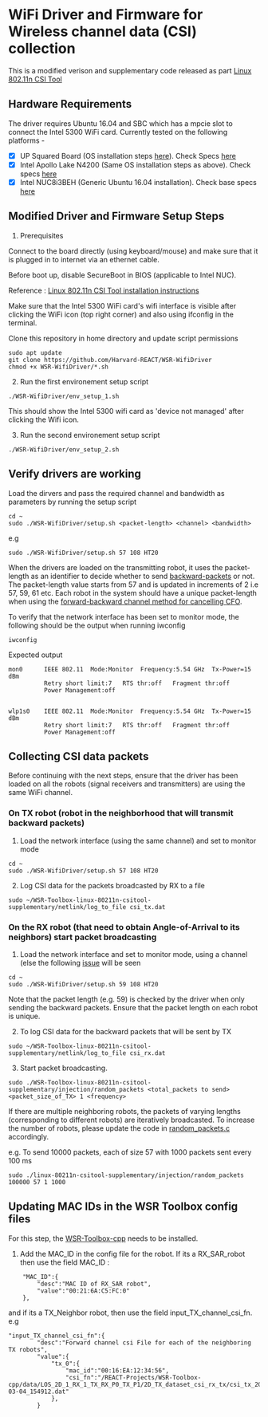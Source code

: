 # WiFi Driver and Firmware for Wireless channel data (CSI) collection

This is a modified verison and supplementary code released as part [Linux 802.11n CSI Tool](http://dhalperi.github.io/linux-80211n-csitool/) 

## Hardware Requirements
The driver requires Ubuntu 16.04 and SBC which has a mpcie slot to connect the Intel 5300 WiFi card. Currently tested on the following platforms -

- [x] UP Squared Board (OS installation steps [here](https://github.com/up-board/up-community/wiki/Ubuntu_16.04)). Check Specs [here](https://up-shop.org/up-squared-series.html)
- [x] Intel Apollo Lake N4200 (Same OS installation steps as above). Check specs [here](https://www.onlogic.com/epm163/)
- [x] Intel NUC8i3BEH (Generic Ubuntu 16.04 installation). Check base specs [here](https://www.intel.com/content/www/us/en/products/sku/126150/intel-nuc-kit-nuc8i3beh/specifications.html)

## Modified Driver and Firmware Setup Steps

1. Prerequisites

Connect to the board directly (using keyboard/mouse) and make sure that it is plugged in to internet via an ethernet cable. 

Before boot up, disable SecureBoot in BIOS (applicable to Intel NUC).

Reference : [Linux 802.11n CSI Tool installation instructions](http://dhalperi.github.io/linux-80211n-csitool/installation.html)

Make sure that the Intel 5300 WiFi card's wifi interface is visible after clicking the WiFi icon (top right corner) and also using ifconfig in the terminal.


Clone this repository in home directory and update script permissions
```
sudo apt update
git clone https://github.com/Harvard-REACT/WSR-WifiDriver
chmod +x WSR-WifiDriver/*.sh
```

2. Run the first environement setup script
```
./WSR-WifiDriver/env_setup_1.sh 
```
This should show the Intel 5300 wifi card as 'device not managed' after clicking the Wifi icon.


3. Run the second environement setup script
```
./WSR-WifiDriver/env_setup_2.sh
```


## Verify drivers are working

Load the dirvers and pass the required channel and bandwidth as parameters by running the setup script
```
cd ~
sudo ./WSR-WifiDriver/setup.sh <packet-length> <channel> <bandwidth>
```
e.g
```
sudo ./WSR-WifiDriver/setup.sh 57 108 HT20
```

When the drivers are loaded on the transmitting robot, it uses the packet-length as an identifier to decide whether to send [backward-packets](https://github.com/Harvard-REACT/WSR-Toolbox/wiki/Terminology#phase-correction-using-forward-backward-packets) or not. The packet-length value starts from 57 and is updated in increments of 2 i.e 57, 59, 61 etc. Each robot in the system should have a unique packet-length when using the [forward-backward channel method for cancelling CFO](https://github.com/Harvard-REACT/WSR-Toolbox/wiki/Terminology#phase-correction-using-forward-backward-packets).

To verify that the network interface has been set to monitor mode, the following should be the output when running iwconfig

```
iwconfig

```

Expected output

```
mon0      IEEE 802.11  Mode:Monitor  Frequency:5.54 GHz  Tx-Power=15 dBm   
          Retry short limit:7   RTS thr:off   Fragment thr:off
          Power Management:off
          

wlp1s0    IEEE 802.11  Mode:Monitor  Frequency:5.54 GHz  Tx-Power=15 dBm   
          Retry short limit:7   RTS thr:off   Fragment thr:off
          Power Management:off

```


## Collecting CSI data packets
Before continuing with the next steps, ensure that the driver has been loaded on all the robots (signal receivers and transmitters) are using the same WiFi channel.

### On TX robot (robot in the neighborhood that will transmit backward packets)
1. Load the network interface (using the same channel) and set to monitor mode
```
cd ~
sudo ./WSR-WifiDriver/setup.sh 57 108 HT20
```

2. Log CSI data for the packets broadcasted by RX to a file
```
sudo ~/WSR-Toolbox-linux-80211n-csitool-supplementary/netlink/log_to_file csi_tx.dat
```

### On the RX robot (that need to obtain Angle-of-Arrival to its neighbors) start packet broadcasting

1. Load the network interface and set to monitor mode, using a channel (else the following [issue](https://github.com/dhalperi/linux-80211n-csitool-supplementary/issues/132) will be seen
```
cd ~
sudo ./WSR-WifiDriver/setup.sh 59 108 HT20
```
Note that the packet length (e.g. 59) is checked by the driver when only sending the backward packets. Ensure that the packet length on each robot is unique. 

2. To log CSI data for the backward packets that will be sent by TX 
```
sudo ~/WSR-Toolbox-linux-80211n-csitool-supplementary/netlink/log_to_file csi_rx.dat
```

3. Start packet broadcasting.
```
sudo ./WSR-Toolbox-linux-80211n-csitool-supplementary/injection/random_packets <total_packets to send> <packet_size_of_TX> 1 <frequency>
```
If there are multiple neighboring robots, the packets of varying lengths (corresponding to different robots) are iteratively broadcasted. To increase the number of robots, please update the code in [random_packets.c](https://github.com/Harvard-REACT/WSR-Toolbox-linux-80211n-csitool-supplementary/blob/main/injection/random_packets.c)  accordingly.

e.g. To send 10000 packets, each of size 57 with 1000 packets sent every 100 ms

```
sudo ./linux-80211n-csitool-supplementary/injection/random_packets 100000 57 1 1000
```

## Updating MAC IDs in the WSR Toolbox config files
For this step, the [WSR-Toolbox-cpp](https://github.com/Harvard-REACT/WSR-Toolbox-cpp) needs to be installed.

1. Add the MAC_ID in the config file for the robot. If its a RX_SAR_robot then use the field MAC_ID :
```
    "MAC_ID":{
        "desc":"MAC ID of RX_SAR robot",
        "value":"00:21:6A:C5:FC:0"
    },
``` 

and if its a TX_Neighbor robot, then use the field input_TX_channel_csi_fn. e.g
```
"input_TX_channel_csi_fn":{
        "desc":"Forward channel csi File for each of the neighboring TX robots",
        "value":{
            "tx_0":{
                "mac_id":"00:16:EA:12:34:56",
                "csi_fn":"/REACT-Projects/WSR-Toolbox-cpp/data/LOS_2D_1_RX_1_TX_RX_P0_TX_P1/2D_TX_dataset_csi_rx_tx/csi_tx_2021-03-04_154912.dat"
            },
        }
```










